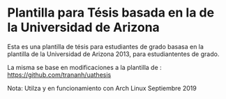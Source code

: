 # Plantilla para Tésis basada en la de la Universidad de Arizona

Esta es una plantilla de tésis para estudiantes de grado basasa en la plantilla de la Universidad de Arizona 2013, para estudiantentes de grado.

La misma se base en modificaciones a la plantilla de : <https://github.com/trananh/uathesis>

Nota: Utilza y en funcionamiento con Arch Linux Septiembre 2019
